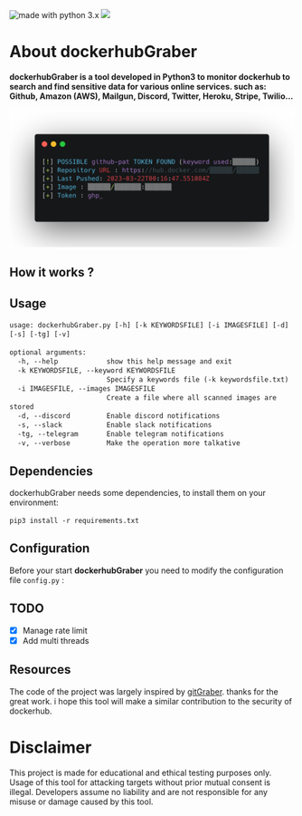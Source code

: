 <img src="https://img.shields.io/badge/made%20with-python-blue.svg" alt="made with python 3.x"> <img src="https://img.shields.io/github/issues/SergejFrank/dockerhubgraber.svg">
# About dockerhubGraber

**dockerhubGraber is a tool developed in Python3 to monitor dockerhub to search and find sensitive data for various online services. such as: Github, Amazon (AWS), Mailgun, Discord, Twitter, Heroku, Stripe, Twilio...**

![demo](images/preview-dockerhubgraber.png)

## How it works ?


## Usage

``````````
usage: dockerhubGraber.py [-h] [-k KEYWORDSFILE] [-i IMAGESFILE] [-d] [-s] [-tg] [-v]

optional arguments:
  -h, --help            show this help message and exit
  -k KEYWORDSFILE, --keyword KEYWORDSFILE
                        Specify a keywords file (-k keywordsfile.txt)
  -i IMAGESFILE, --images IMAGESFILE
                        Create a file where all scanned images are stored
  -d, --discord         Enable discord notifications
  -s, --slack           Enable slack notifications
  -tg, --telegram       Enable telegram notifications
  -v, --verbose         Make the operation more talkative
``````````

## Dependencies

dockerhubGraber needs some dependencies, to install them on your environment:

``pip3 install -r requirements.txt``

## Configuration

Before your start **dockerhubGraber** you need to modify the configuration file ``config.py`` :

## TODO

- [X] Manage rate limit
- [X] Add multi threads

## Resources

The code of the project was largely inspired by [gitGraber](https://github.com/hisxo/gitGraber/). thanks for the great work. i hope this tool will make a similar contribution to the security of dockerhub.

# Disclaimer

This project is made for educational and ethical testing purposes only. Usage of this tool for attacking targets without prior mutual consent is illegal. Developers assume no liability and are not responsible for any misuse or damage caused by this tool.
